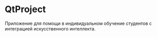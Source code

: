 # QtProject
 Приложение для помощи в индивидуальном обучение студентов с интеграцией искусственного интеллекта.
